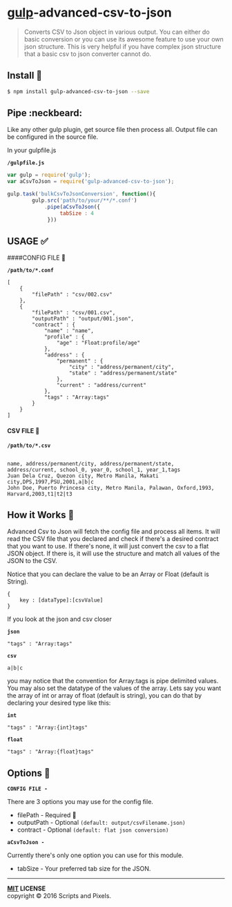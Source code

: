 # [gulp](http://gulpjs.com)-advanced-csv-to-json

>Converts CSV to Json object in various output. You can either do basic conversion or you can use its awesome feature
 to use your own json structure.
> This is very helpful if you have complex json structure that a basic csv to json converter cannot do.

Install :traffic_light:
-------

```bash
$ npm install gulp-advanced-csv-to-json --save
```

## Pipe :neckbeard:

Like any other gulp plugin, get source file then process all. Output file can be configured in the source file.

In your gulpfile.js

**`/gulpfile.js`**


```javascript
var gulp = require('gulp');
var aCsvToJson = require('gulp-advanced-csv-to-json');

gulp.task('bulkCsvToJsonConversion', function(){
        gulp.src('path/to/your/**/*.conf')
            .pipe(aCsvToJson({
                 tabSize : 4
             }))
```

## USAGE :white_check_mark:

####CONFIG FILE :page_facing_up:


**`/path/to/*.conf`**


```
[
    {
        "filePath" : "csv/002.csv"
    },
    {
        "filePath" : "csv/001.csv",
        "outputPath" : "output/001.json",
        "contract" : {
            "name" : "name",
            "profile" : {
                "age" : "Float:profile/age"
            },
            "address" : {
                "permanent" : {
                    "city" : "address/permanent/city",
                    "state" : "address/permanent/state"
                },
                "current" : "address/current"
            },
            "tags" : "Array:tags"
        }
    }
]
```

#### CSV FILE :page_facing_up:

**`/path/to/*.csv`**

```

name, address/permanent/city, address/permanent/state, address/current, school_0, year_0, school_1, year_1,tags
Juan Dela Cruz, Quezon city, Metro Manila, Makati city,DPS,1997,PSU,2001,a|b|c
John Doe, Puerto Princesa city, Metro Manila, Palawan, Oxford,1993, Harvard,2003,t1|t2|t3

```

## How it Works :wrench:

Advanced Csv to Json will fetch the config file and process all items. It will read the CSV file that you declared and
check if there's a desired contract that you want to use. If there's none, it will just convert the csv to a flat JSON
object. If there is, it will use the structure and match all values of the JSON to the CSV.

Notice that you can declare the value to be an Array or Float (default is String).

```
{
    key : [dataType]:[csvValue]
}

```

If you look at the json and csv closer

**`json`**
```
"tags" : "Array:tags"
```
**`csv`**

```
a|b|c
```

you may notice that the convention for Array:tags is pipe delimited values. You may also set the datatype of the values
of the array. Lets say you want the array of int or array of float (default is string), you can do that by declaring your
desired type like this:

**`int`**
```
"tags" : "Array:{int}tags"
```

**`float`**
```
"tags" : "Array:{float}tags"
```

## Options :radio_button:


**`CONFIG FILE - `**

There are 3 options you may use for the config file.

- filePath - Required :red_circle:
- outputPath - Optional ```(default: output/csvFilename.json)```
- contract - Optional ```(default: flat json conversion)```


**`aCsvToJson - `**

Currently there's only one option you can use for this module.

- tabSize - Your preferred tab size for the JSON.






----
**[MIT](LICENSE) LICENSE** <br>
copyright &copy; 2016 Scripts and Pixels.
